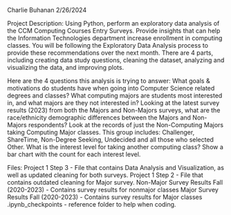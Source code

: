 Charlie Buhanan
2/26/2024

Project Description: Using Python, perform an exploratory data analysis of the CCM Computing Courses Entry Surveys.  Provide insights that can help the Information Technologies department increase enrollment in computing classes.
You will be following the Exploratory Data Analysis process to provide these recommendations over the next month. There are 4 parts, including creating data study questions, cleaning the dataset, analyzing and visualizing the data, and improving plots.

Here are the 4 questions this analysis is trying to answer:
What goals & motivations do students have when going into Computer Science related degrees and classes?
What computing majors are students most interested in, and what majors are they not interested in?
Looking at the latest survey results (2023) from both the Majors and Non-Majors surveys, what are the race/ethnicity demographic differences between the Majors and Non-Majors respondents?
Look at the records of just the Non-Computing Majors taking Computing Major classes. This group includes: Challenger, ShareTime, Non-Degree Seeking, Undecided and all those who selected Other.  What is the interest level for taking another computing class? Show a bar chart with the count for each interest level.

Files:
Project 1 Step 3 - File that contains Data Analysis and Visualization, as well as updated cleaning for both surveys.
Project 1 Step 2 - File that contains outdated cleaning for Major survey.
Non-Major Survey Results Fall (2020-2023) - Contains survey results for nonmajor classes
Major Survey Results Fall (2020-2023) - Contains survey results for Major classes
.ipynb_checkpoints - reference folder to help when coding.

